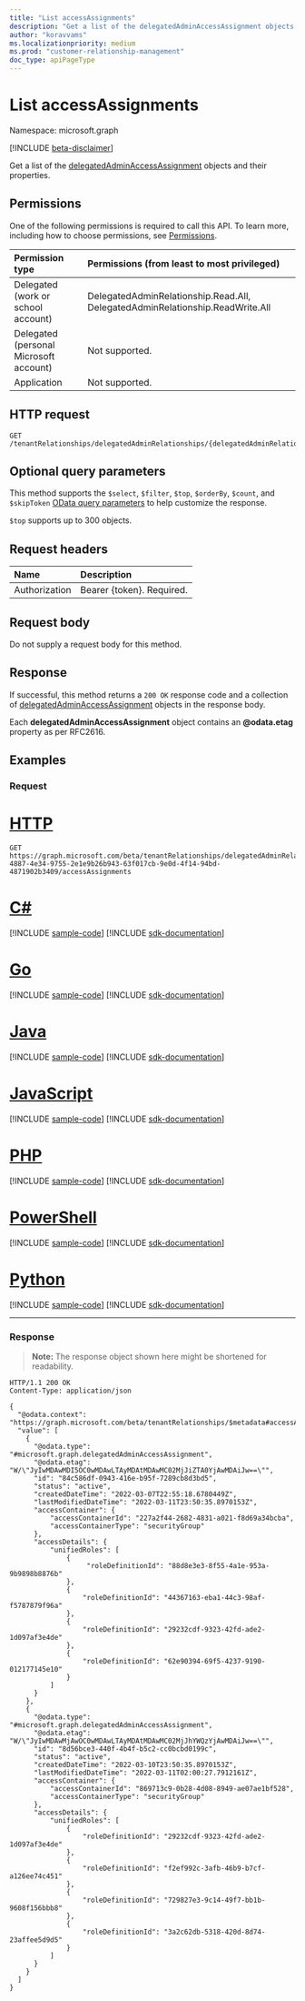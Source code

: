 ```yaml
---
title: "List accessAssignments"
description: "Get a list of the delegatedAdminAccessAssignment objects and their properties."
author: "koravvams"
ms.localizationpriority: medium
ms.prod: "customer-relationship-management"
doc_type: apiPageType
---
```


# List accessAssignments
Namespace: microsoft.graph

[!INCLUDE [beta-disclaimer](../../includes/beta-disclaimer.md)]

Get a list of the [delegatedAdminAccessAssignment](../resources/delegatedadminaccessassignment.md) objects and their properties.

## Permissions
One of the following permissions is required to call this API. To learn more, including how to choose permissions, see [Permissions](/graph/permissions-reference).

|Permission type|Permissions (from least to most privileged)|
|:---|:---|
|Delegated (work or school account)| DelegatedAdminRelationship.Read.All, DelegatedAdminRelationship.ReadWrite.All |
|Delegated (personal Microsoft account)| Not supported. |
|Application| Not supported. |

## HTTP request

<!-- {
  "blockType": "ignored"
}
-->
``` http
GET /tenantRelationships/delegatedAdminRelationships/{delegatedAdminRelationshipId}/accessAssignments
```

## Optional query parameters
This method supports the `$select`, `$filter`, `$top`, `$orderBy`, `$count`, and `$skipToken`  [OData query parameters](/graph/query-parameters) to help customize the response.

`$top` supports up to 300 objects.

## Request headers
|Name|Description|
|:---|:---|
|Authorization|Bearer {token}. Required.|

## Request body
Do not supply a request body for this method.

## Response

If successful, this method returns a `200 OK` response code and a collection of [delegatedAdminAccessAssignment](../resources/delegatedadminaccessassignment.md) objects in the response body.

Each **delegatedAdminAccessAssignment** object contains an **@odata.etag** property as per RFC2616.

## Examples

### Request

# [HTTP](#tab/http)
<!-- {
  "blockType": "request",
  "name": "list_delegatedadminaccessassignment",
  "sampleKeys": ["72a7ae7e-4887-4e34-9755-2e1e9b26b943-63f017cb-9e0d-4f14-94bd-4871902b3409"]
}
-->
``` http
GET https://graph.microsoft.com/beta/tenantRelationships/delegatedAdminRelationships/72a7ae7e-4887-4e34-9755-2e1e9b26b943-63f017cb-9e0d-4f14-94bd-4871902b3409/accessAssignments
```

# [C#](#tab/csharp)
[!INCLUDE [sample-code](../includes/snippets/csharp/list-delegatedadminaccessassignment-csharp-snippets.md)]
[!INCLUDE [sdk-documentation](../includes/snippets/snippets-sdk-documentation-link.md)]

# [Go](#tab/go)
[!INCLUDE [sample-code](../includes/snippets/go/list-delegatedadminaccessassignment-go-snippets.md)]
[!INCLUDE [sdk-documentation](../includes/snippets/snippets-sdk-documentation-link.md)]

# [Java](#tab/java)
[!INCLUDE [sample-code](../includes/snippets/java/list-delegatedadminaccessassignment-java-snippets.md)]
[!INCLUDE [sdk-documentation](../includes/snippets/snippets-sdk-documentation-link.md)]

# [JavaScript](#tab/javascript)
[!INCLUDE [sample-code](../includes/snippets/javascript/list-delegatedadminaccessassignment-javascript-snippets.md)]
[!INCLUDE [sdk-documentation](../includes/snippets/snippets-sdk-documentation-link.md)]

# [PHP](#tab/php)
[!INCLUDE [sample-code](../includes/snippets/php/list-delegatedadminaccessassignment-php-snippets.md)]
[!INCLUDE [sdk-documentation](../includes/snippets/snippets-sdk-documentation-link.md)]

# [PowerShell](#tab/powershell)
[!INCLUDE [sample-code](../includes/snippets/powershell/list-delegatedadminaccessassignment-powershell-snippets.md)]
[!INCLUDE [sdk-documentation](../includes/snippets/snippets-sdk-documentation-link.md)]

# [Python](#tab/python)
[!INCLUDE [sample-code](../includes/snippets/python/list-delegatedadminaccessassignment-python-snippets.md)]
[!INCLUDE [sdk-documentation](../includes/snippets/snippets-sdk-documentation-link.md)]

---

### Response
>**Note:** The response object shown here might be shortened for readability.
<!-- {
  "blockType": "response",
  "truncated": true,
  "@odata.type": "Collection(microsoft.graph.delegatedAdminAccessAssignment)"
}
-->
``` http
HTTP/1.1 200 OK
Content-Type: application/json

{
  "@odata.context": "https://graph.microsoft.com/beta/tenantRelationships/$metadata#accessAssignments",
  "value": [
    {
      "@odata.type": "#microsoft.graph.delegatedAdminAccessAssignment",
      "@odata.etag": "W/\"JyIwMDAwMDI5OC0wMDAwLTAyMDAtMDAwMC02MjJiZTA0YjAwMDAiJw==\"",
      "id": "84c586df-0943-416e-b95f-7289cb8d3bd5",
      "status": "active",
      "createdDateTime": "2022-03-07T22:55:18.6780449Z",
      "lastModifiedDateTime": "2022-03-11T23:50:35.8970153Z",
      "accessContainer": {
          "accessContainerId": "227a2f44-2682-4831-a021-f8d69a34bcba",
          "accessContainerType": "securityGroup"
      },
      "accessDetails": {
          "unifiedRoles": [
              {
                   "roleDefinitionId": "88d8e3e3-8f55-4a1e-953a-9b9898b8876b"
              },
              {
                  "roleDefinitionId": "44367163-eba1-44c3-98af-f5787879f96a"
              },
              {
                  "roleDefinitionId": "29232cdf-9323-42fd-ade2-1d097af3e4de"
              },
              {
                  "roleDefinitionId": "62e90394-69f5-4237-9190-012177145e10"
              }
          ]
      }
    },
    {
      "@odata.type": "#microsoft.graph.delegatedAdminAccessAssignment",
      "@odata.etag": "W/\"JyIwMDAwMjAwOC0wMDAwLTAyMDAtMDAwMC02MjJhYWQzYjAwMDAiJw==\"",
      "id": "8d56bce3-440f-4b4f-b5c2-cc0bcbd0199c",
      "status": "active",
      "createdDateTime": "2022-03-10T23:50:35.8970153Z",
      "lastModifiedDateTime": "2022-03-11T02:00:27.7912161Z",
      "accessContainer": {
          "accessContainerId": "869713c9-0b28-4d08-8949-ae07ae1bf528",
          "accessContainerType": "securityGroup"
      },
      "accessDetails": {
          "unifiedRoles": [
              {
                  "roleDefinitionId": "29232cdf-9323-42fd-ade2-1d097af3e4de"
              },
              {
                  "roleDefinitionId": "f2ef992c-3afb-46b9-b7cf-a126ee74c451"
              },
              {
                  "roleDefinitionId": "729827e3-9c14-49f7-bb1b-9608f156bbb8"
              },
              {
                  "roleDefinitionId": "3a2c62db-5318-420d-8d74-23affee5d9d5"
              }
          ]
      }
    }
  ]
}
```

